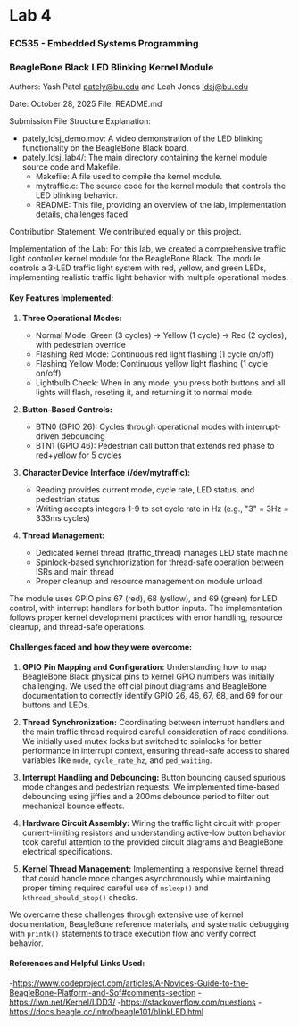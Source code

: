 # Lab 4
### EC535 - Embedded Systems Programming
### BeagleBone Black LED Blinking Kernel Module
Authors:
Yash Patel pately@bu.edu and
Leah Jones ldsj@bu.edu

Date: October 28, 2025
File: README.md


Submission File Structure Explanation:
- pately_ldsj_demo.mov: A video demonstration of the LED blinking functionality on the BeagleBone Black board.
- pately_ldsj_lab4/: The main directory containing the kernel module source code and Makefile.
  - Makefile: A file used to compile the kernel module.
  - mytraffic.c: The source code for the kernel module that controls the LED blinking behavior.
  - README: This file, providing an overview of the lab, implementation details, challenges faced


Contribution Statement: We contributed equally on this project. 


Implementation of the Lab: 
For this lab, we created a comprehensive traffic light controller kernel module for the BeagleBone Black. The module controls a 3-LED traffic light system with red, yellow, and green LEDs, implementing realistic traffic light behavior with multiple operational modes.

#### Key Features Implemented:
1. **Three Operational Modes:**
   - Normal Mode: Green (3 cycles) → Yellow (1 cycle) → Red (2 cycles), with pedestrian override
   - Flashing Red Mode: Continuous red light flashing (1 cycle on/off)
   - Flashing Yellow Mode: Continuous yellow light flashing (1 cycle on/off)
   - Lightbulb Check: When in any mode, you  press both buttons and all lights will flash, reseting it, and returning it to normal mode. 

2. **Button-Based Controls:**
   - BTN0 (GPIO 26): Cycles through operational modes with interrupt-driven debouncing
   - BTN1 (GPIO 46): Pedestrian call button that extends red phase to red+yellow for 5 cycles

3. **Character Device Interface (/dev/mytraffic):**
   - Reading provides current mode, cycle rate, LED status, and pedestrian status
   - Writing accepts integers 1-9 to set cycle rate in Hz (e.g., "3" = 3Hz = 333ms cycles)

4. **Thread Management:**
   - Dedicated kernel thread (traffic_thread) manages LED state machine
   - Spinlock-based synchronization for thread-safe operation between ISRs and main thread
   - Proper cleanup and resource management on module unload

The module uses GPIO pins 67 (red), 68 (yellow), and 69 (green) for LED control, with interrupt handlers for both button inputs. The implementation follows proper kernel development practices with error handling, resource cleanup, and thread-safe operations.

#### Challenges faced and how they were overcome:
1. **GPIO Pin Mapping and Configuration:** Understanding how to map BeagleBone Black physical pins to kernel GPIO numbers was initially challenging. We used the official pinout diagrams and BeagleBone documentation to correctly identify GPIO 26, 46, 67, 68, and 69 for our buttons and LEDs.

2. **Thread Synchronization:** Coordinating between interrupt handlers and the main traffic thread required careful consideration of race conditions. We initially used mutex locks but switched to spinlocks for better performance in interrupt context, ensuring thread-safe access to shared variables like `mode`, `cycle_rate_hz`, and `ped_waiting`.

3. **Interrupt Handling and Debouncing:** Button bouncing caused spurious mode changes and pedestrian requests. We implemented time-based debouncing using jiffies and a 200ms debounce period to filter out mechanical bounce effects.

4. **Hardware Circuit Assembly:** Wiring the traffic light circuit with proper current-limiting resistors and understanding active-low button behavior took careful attention to the provided circuit diagrams and BeagleBone electrical specifications.

5. **Kernel Thread Management:** Implementing a responsive kernel thread that could handle mode changes asynchronously while maintaining proper timing required careful use of `msleep()` and `kthread_should_stop()` checks.

We overcame these challenges through extensive use of kernel documentation, BeagleBone reference materials, and systematic debugging with `printk()` statements to trace execution flow and verify correct behavior.

#### References and Helpful Links Used:
-https://www.codeproject.com/articles/A-Novices-Guide-to-the-BeagleBone-Platform-and-Sof#comments-section 
-https://lwn.net/Kernel/LDD3/
-https://stackoverflow.com/questions
-https://docs.beagle.cc/intro/beagle101/blinkLED.html
